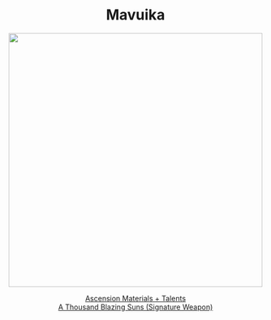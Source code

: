 <body>
  <div align="center">
    <h1> Mavuika </h1>
<img src="https://i.imgur.com/0VBglMW.png" width=500>

<a href="https://github.com/lihgrandini/characterstp/blob/main/Mavuika/Mavuika.rar">Ascension Materials + Talents</a>
<br>
<a href="">A Thousand Blazing Suns (Signature Weapon)</a>
  
  </div>
</body>
